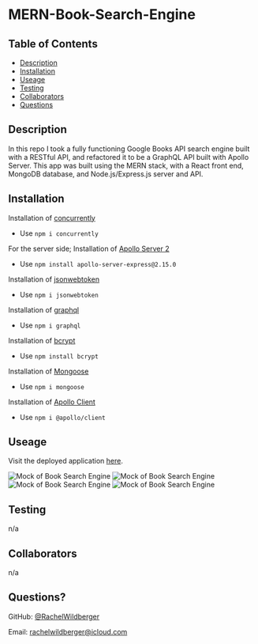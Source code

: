 # MERN-Book-Search-Engine

  ## Table of Contents
  - [Description](#description)
  - [Installation](#installation)
  - [Useage](#useage)
  - [Testing](#testing)
  - [Collaborators](#collaborators)
  - [Questions](#questions)

  ## Description 
  In this repo I took a fully functioning Google Books API search engine built with a RESTful API, and refactored it to be a GraphQL API built with Apollo Server. This app was built using the MERN stack, with a React front end, MongoDB database, and Node.js/Express.js server and API.

  ## Installation
  Installation of [concurrently](https://www.npmjs.com/package/concurrently)
  *  Use ``npm i concurrently``

  For the server side;
  Installation of [Apollo Server 2](https://www.npmjs.com/package/apollo-server-express/v/2.15.0)
  * Use ``npm install apollo-server-express@2.15.0``

 Installation of [jsonwebtoken](https://www.npmjs.com/package/jsonwebtoken)
  * Use ``npm i jsonwebtoken``

 Installation of [graphql](https://www.npmjs.com/package/graphql)
  * Use ``npm i graphql``

 Installation of [bcrypt](https://www.npmjs.com/package/bcrypt)
  * Use ``npm install bcrypt``

 Installation of [Mongoose](https://www.npmjs.com/package/mongoose)
  * Use ``npm i mongoose``

 Installation of [Apollo Client](https://www.npmjs.com/package/@apollo/client)
  * Use ``npm i @apollo/client``

  ## Useage 
  Visit the deployed application [here](https://proud-moon-25.herokuapp.com/).
  
![Mock of Book Search Engine](./assets/tech-blog-01.png)
![Mock of Book Search Engine](./assets/tech-blog-02.png)
![Mock of Book Search Engine](./assets/tech-blog-03.png)
![Mock of Book Search Engine](./assets/tech-blog-04.png)

  ## Testing 
  n/a

  ## Collaborators 
  n/a

  ## Questions?

  GitHub: [@RachelWildberger](https://github.com/RachelWildberger)

  Email: rachelwildberger@icloud.com